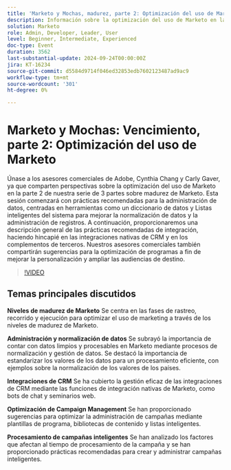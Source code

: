```yaml
---
title: 'Marketo y Mochas, madurez, parte 2: Optimización del uso de Marketo'
description: Información sobre la optimización del uso de Marketo en la parte 2 de nuestra serie de 3 partes sobre madurez de Marketo. Esta sesión comenzará con prácticas recomendadas para la administración de datos, centradas en herramientas como un diccionario de datos y Listas inteligentes del sistema para mejorar la normalización de datos y la administración de registros. A continuación, proporcionaremos una descripción general de las prácticas recomendadas de integración, haciendo hincapié en las integraciones nativas de CRM y en los complementos de terceros. Nuestros asesores comerciales también compartirán sugerencias para la optimización de programas a fin de mejorar la personalización y ampliar las audiencias de destino.
solution: Marketo
role: Admin, Developer, Leader, User
level: Beginner, Intermediate, Experienced
doc-type: Event
duration: 3562
last-substantial-update: 2024-09-24T00:00:00Z
jira: KT-16234
source-git-commit: d5584d9714f046ed32853edb7602123487ad9ac9
workflow-type: tm+mt
source-wordcount: '301'
ht-degree: 0%

---
```



# Marketo y Mochas: Vencimiento, parte 2: Optimización del uso de Marketo

Únase a los asesores comerciales de Adobe, Cynthia Chang y Carly Gaver, ya que comparten perspectivas sobre la optimización del uso de Marketo en la parte 2 de nuestra serie de 3 partes sobre madurez de Marketo. Esta sesión comenzará con prácticas recomendadas para la administración de datos, centradas en herramientas como un diccionario de datos y Listas inteligentes del sistema para mejorar la normalización de datos y la administración de registros. A continuación, proporcionaremos una descripción general de las prácticas recomendadas de integración, haciendo hincapié en las integraciones nativas de CRM y en los complementos de terceros. Nuestros asesores comerciales también compartirán sugerencias para la optimización de programas a fin de mejorar la personalización y ampliar las audiencias de destino.

>[!VIDEO](https://video.tv.adobe.com/v/3434699/?learn=on)

## Temas principales discutidos

**Niveles de madurez de Marketo**
Se centra en las fases de rastreo, recorrido y ejecución para optimizar el uso de marketing a través de los niveles de madurez de Marketo.

**Administración y normalización de datos**
Se subrayó la importancia de contar con datos limpios y procesables en Marketo mediante procesos de normalización y gestión de datos.
Se destacó la importancia de estandarizar los valores de los datos para un procesamiento eficiente, con ejemplos sobre la normalización de los valores de los países.

**Integraciones de CRM**
Se ha cubierto la gestión eficaz de las integraciones de CRM mediante las funciones de integración nativas de Marketo, como bots de chat y seminarios web.

**Optimización de Campaign Management**
Se han proporcionado sugerencias para optimizar la administración de campañas mediante plantillas de programa, bibliotecas de contenido y listas inteligentes.

**Procesamiento de campañas inteligentes**
Se han analizado los factores que afectan al tiempo de procesamiento de la campaña y se han proporcionado prácticas recomendadas para crear y administrar campañas inteligentes.